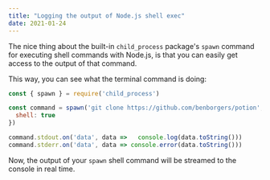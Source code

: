 ```yaml
---
title: "Logging the output of Node.js shell exec"
date: 2021-01-24
---
```

The nice thing about the built-in `child_process` package's `spawn` command for executing shell commands with Node.js, is that you can easily get access to the output of that command.

This way, you can see what the terminal command is doing:

```jsx
const { spawn } = require('child_process')

const command = spawn('git clone https://github.com/benborgers/potion', {
  shell: true
})

command.stdout.on('data', data =>   console.log(data.toString()))
command.stderr.on('data', data => console.error(data.toString()))
```

Now, the output of your `spawn` shell command will be streamed to the console in real time.
